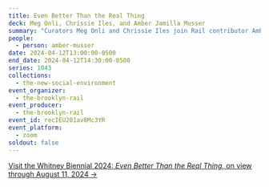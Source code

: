 ```yaml
---
title: Even Better Than the Real Thing
deck: Meg Onli, Chrissie Iles, and Amber Jamilla Musser
summary: "Curators Meg Onli and Chrissie Iles join Rail contributor Amber "
people:
  - person: amber-musser
date: 2024-04-12T13:00:00-0500
end_date: 2024-04-12T14:30:00-0500
series: 1043
collections:
  - the-new-social-environment
event_organizer:
  - the-brooklyn-rail
event_producer:
  - the-brooklyn-rail
event_id: recIEU201av8Mc3YR
event_platform:
  - zoom
soldout: false
---
```

[V﻿isit the Whitney Biennial 2024: *Even Better Than the Real Thing,* on view through August 11, 2024 →](https://whitney.org/exhibitions/2024-biennial)